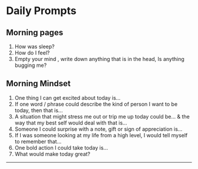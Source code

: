# Daily Prompts
## Morning pages
1. How was sleep?
1. How do I feel?
1. Empty your mind , write down anything that is in the head, Is anything bugging me?

## Morning Mindset
1. One thing I can get excited about today is...
2. If one word / phrase could describe the kind of person I want to be today, then that is...
3. A situation that might stress me out or trip me up today could be... & the way that my best self would deal with that is...
4. Someone I could surprise with a note, gift or sign of appreciation is...
5. If I was someone looking at my life from a high level, I would tell myself to remember that...
6. One bold action I could take today is...
7. What would make today great?

---